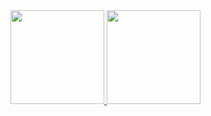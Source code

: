 <div>
  <a href="https://github.com/jothank">
  <img height="150em" src="https://github-readme-stats.vercel.app/api?username=jothank&show_icons=true&theme=dark&include_all_commits=true&count_private=true"/>
  <img height="150em" src="https://github-readme-stats.vercel.app/api/top-langs/?username=jothank&layout=compact&langs_count=16&theme=dark"/>
</div>
